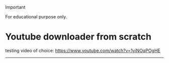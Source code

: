 > [!IMPORTANT]
> For educational purpose only.

# Youtube downloader from scratch

testing video of choice: https://www.youtube.com/watch?v=1yiNOqPOgHE

---
